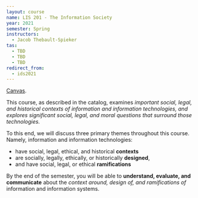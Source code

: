 ```yaml
---
layout: course
name: LIS 201 - The Information Society
year: 2021
semester: Spring
instructors:
  - Jacob Thebault-Spieker
tas:
  - TBD
  - TBD
  - TBD
redirect_from:
  - ids2021
---
```


[Canvas](https://canvas.wisc.edu/courses/243405).

<!-- [Overview of final projects](https://cmu-ids-2020.github.io/) -->

This course, as described in the catalog, examines _important social, legal, and historical contexts of information and information technologies, and explores significant social, legal, and moral questions that surround those technologies._

To this end, we will discuss three primary themes throughout this course. Namely, information and information technologies:
- have social, legal, ethical, and historical **contexts**
- are socially, legally, ethically, or historically **designed**,
- and have social, legal, or ethical **ramifications**

By the end of the semester, you will be able to **understand, evaluate, and communicate** about the _context around, design of, and ramifications of_ information and information systems.